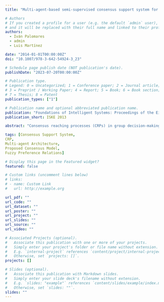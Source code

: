 ```yaml
---
title: "Multi-agent-based semi-supervised consensus support system for large-scale group decision making"

# Authors
# If you created a profile for a user (e.g. the default `admin` user), write the username (folder name) here
# and it will be replaced with their full name and linked to their profile.
authors:
  - Iván Palomares
  - admin
  - Luis Martínez

date: "2014-01-01T00:00:00Z"
doi: "10.1007/978-3-642-54924-3_23"

# Schedule page publish date (NOT publication's date).
publishDate: "2023-07-20T00:00:00Z"

# Publication type.
# Legend: 0 = Uncategorized; 1 = Conference paper; 2 = Journal article;
# 3 = Preprint / Working Paper; 4 = Report; 5 = Book; 6 = Book section;
# 7 = Thesis; 8 = Patent
publication_types: ["1"]

# Publication name and optional abbreviated publication name.
publication: "Foundations of Intelligent Systems: Proceedings of the Eighth International Conference on Intelligent Systems and Knowledge Engineering"
publication_short: ISKE 2013

abstract: "Consensus reaching processes (CRPs) in group decision-making (GDM) problems seek a high level of collective agreement before making a decision. The presence of large groups of experts in such problems is increasingly frequent; therefore, it is necessary to propose new consensus models and approaches that reduce the high cost of the discussion process in these cases and to develop consensus support systems based on scalable architectures that facilitate the management of large groups computationally. This contribution presents a consensus support system for large-scale GDM problems, based on a multi-agent architecture that incorporates an agent-based semi-supervised autonomy approach aimed to minimize the cost invested in the CRP."

tags: [Consensus Support System,
CRP,
Multi-agent Architecture,
Proposed Consensus Model,
Fuzzy Preference Relations]

# Display this page in the Featured widget?
featured: false

# Custom links (uncomment lines below)
# links:
# - name: Custom Link
#   url: http://example.org

url_pdf: ""
url_code: ""
url_dataset: ""
url_poster: ""
url_project: ""
url_slides: ""
url_source: ""
url_video: ""

# Associated Projects (optional).
#   Associate this publication with one or more of your projects.
#   Simply enter your project's folder or file name without extension.
#   E.g. `internal-project` references `content/project/internal-project/index.md`.
#   Otherwise, set `projects: []`.
projects: []

# Slides (optional).
#   Associate this publication with Markdown slides.
#   Simply enter your slide deck's filename without extension.
#   E.g. `slides: "example"` references `content/slides/example/index.md`.
#   Otherwise, set `slides: ""`.
slides: ""
---
```

